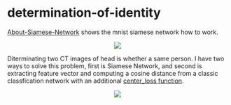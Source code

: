 # determination-of-identity
[About-Siamese-Network](https://github.com/Hzzone/determination-of-identity/blob/master/About-Siamese-Network.md) shows the mnist siamese network how to work.

<div align=center>
<img src= "http://omoitwcai.bkt.clouddn.com/2017-08-21-u-3582458859-3250915954%26fm-85%26s-C0D2EA23A2EB01114E3DD08A0100C0C3.jpeg"/>
</div>


Diterminating two CT images of head is whether a same person. I have two ways to solve this problem, first is Siamese Network, and second is extracting feature vector and computing a cosine distance from a classic classfication network with an additional [center_loss function](https://github.com/ydwen/caffe-face).


<div align=center>
<img src= "http://omoitwcai.bkt.clouddn.com/2017-08-27-IMG_0823-1.JPG"/>
</div>

